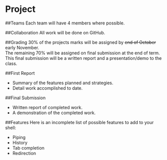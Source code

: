 Project
=======

##Teams
Each team will have 4 members where possible.  

##Collaboration
All work will be done on GitHub.  

##Grading
30% of the projects marks will be assigned by ~~end of October~~ early November.  
The remaining 70% will be assigned on final submission at the end of term.  
This final submission will be a written report and a presentation/demo to the class.  

##First Report
- Summary of the features planned and strategies.  
- Detail work accomplished to date.  

##Final Submission
- Written report of completed work.
- A demonstration of the completed work.  

##Features
Here is an incomplete list of possible features to add to your shell:  
- Piping
- History
- Tab completion
- Redirection

